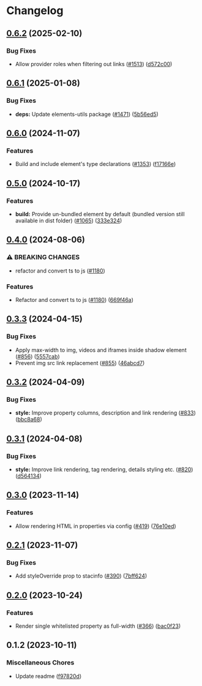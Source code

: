 # Changelog

## [0.6.2](https://github.com/EOX-A/EOxElements/compare/stacinfo-v0.6.1...stacinfo-v0.6.2) (2025-02-10)


### Bug Fixes

* Allow provider roles when filtering out links ([#1513](https://github.com/EOX-A/EOxElements/issues/1513)) ([d572c00](https://github.com/EOX-A/EOxElements/commit/d572c00ccab7d4cb45f31c4778546cdd7209230d))

## [0.6.1](https://github.com/EOX-A/EOxElements/compare/stacinfo-v0.6.0...stacinfo-v0.6.1) (2025-01-08)


### Bug Fixes

* **deps:** Update elements-utils package ([#1471](https://github.com/EOX-A/EOxElements/issues/1471)) ([5b56ed5](https://github.com/EOX-A/EOxElements/commit/5b56ed50aeda0f0ad7044d3b26d0bcca568dcce4))

## [0.6.0](https://github.com/EOX-A/EOxElements/compare/stacinfo-v0.5.0...stacinfo-v0.6.0) (2024-11-07)


### Features

* Build and include element's type declarations ([#1353](https://github.com/EOX-A/EOxElements/issues/1353)) ([f17166e](https://github.com/EOX-A/EOxElements/commit/f17166e292ce546a2ff45433a05248330eb63713))

## [0.5.0](https://github.com/EOX-A/EOxElements/compare/stacinfo-v0.4.0...stacinfo-v0.5.0) (2024-10-17)


### Features

* **build:** Provide un-bundled element by default (bundled version still available in dist folder) ([#1065](https://github.com/EOX-A/EOxElements/issues/1065)) ([333e324](https://github.com/EOX-A/EOxElements/commit/333e324def0354992fadd4640fc2ee9b72a545b4))

## [0.4.0](https://github.com/EOX-A/EOxElements/compare/stacinfo-v0.3.3...stacinfo-v0.4.0) (2024-08-06)


### ⚠ BREAKING CHANGES

* refactor and convert ts to js ([#1180](https://github.com/EOX-A/EOxElements/issues/1180))

### Features

* Refactor and convert ts to js ([#1180](https://github.com/EOX-A/EOxElements/issues/1180)) ([669f46a](https://github.com/EOX-A/EOxElements/commit/669f46a7bc18b47375acabe8d56b8d1db1fc8142))

## [0.3.3](https://github.com/EOX-A/EOxElements/compare/stacinfo-v0.3.2...stacinfo-v0.3.3) (2024-04-15)


### Bug Fixes

* Apply max-width to img, videos and iframes inside shadow element ([#856](https://github.com/EOX-A/EOxElements/issues/856)) ([5557cab](https://github.com/EOX-A/EOxElements/commit/5557cabcdaa6c9c5c5b4e0e03135cc9756a49546))
* Prevent img src link replacement ([#855](https://github.com/EOX-A/EOxElements/issues/855)) ([46abcd7](https://github.com/EOX-A/EOxElements/commit/46abcd70a8e9cbf3fe5d243c540edf49936bc839))

## [0.3.2](https://github.com/EOX-A/EOxElements/compare/stacinfo-v0.3.1...stacinfo-v0.3.2) (2024-04-09)


### Bug Fixes

* **style:** Improve property columns, description and link rendering ([#833](https://github.com/EOX-A/EOxElements/issues/833)) ([bbc8a68](https://github.com/EOX-A/EOxElements/commit/bbc8a68710d906eae168825bcaf232383901fdff))

## [0.3.1](https://github.com/EOX-A/EOxElements/compare/stacinfo-v0.3.0...stacinfo-v0.3.1) (2024-04-08)


### Bug Fixes

* **style:** Improve link rendering, tag rendering, details styling etc. ([#820](https://github.com/EOX-A/EOxElements/issues/820)) ([d564134](https://github.com/EOX-A/EOxElements/commit/d5641349b22594381cae7535d9aaa138e4d181bc))

## [0.3.0](https://github.com/EOX-A/EOxElements/compare/stacinfo-v0.2.1...stacinfo-v0.3.0) (2023-11-14)


### Features

* Allow rendering HTML in properties via config ([#419](https://github.com/EOX-A/EOxElements/issues/419)) ([76e10ed](https://github.com/EOX-A/EOxElements/commit/76e10edc2320348a8e80178a02225d90bea3c1af))

## [0.2.1](https://github.com/EOX-A/EOxElements/compare/stacinfo-v0.2.0...stacinfo-v0.2.1) (2023-11-07)


### Bug Fixes

* Add styleOverride prop to stacinfo ([#390](https://github.com/EOX-A/EOxElements/issues/390)) ([7bff624](https://github.com/EOX-A/EOxElements/commit/7bff624b10530b609c7ebd2ef33711e8a6510b34))

## [0.2.0](https://github.com/EOX-A/EOxElements/compare/stacinfo-v0.1.2...stacinfo-v0.2.0) (2023-10-24)


### Features

* Render single whitelisted property as full-width ([#366](https://github.com/EOX-A/EOxElements/issues/366)) ([bac0f23](https://github.com/EOX-A/EOxElements/commit/bac0f236ebf3f0eed2394673c9dafac69e4986de))

## 0.1.2 (2023-10-11)

### Miscellaneous Chores

- Update readme ([f97820d](https://github.com/EOX-A/EOxElements/commit/f97820df806576e66202f4121ea70110308d2305))
